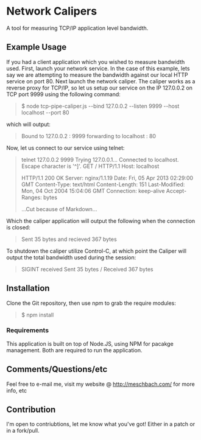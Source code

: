 # Network Calipers

A tool for measuring TCP/IP application level bandwidth.

## Example Usage

If you had a client application which you wished to measure bandwidth used.  First, launch your network service.  In the case of this example, lets say we are attempting to measure the bandwidth against our local HTTP service on port 80.  Next launch the network caliper.  The caliper works as a reverse proxy for TCP/IP, so let us setup our service on the IP 127.0.0.2 on TCP port 9999 using the following command:

>$ node tcp-pipe-caliper.js --bind 127.0.0.2 --listen 9999 --host localhost --port 80

which will output:

>Bound to  127.0.0.2 : 9999  forwarding to  localhost : 80


Now, let us connect to our service using telnet:
> telnet 127.0.0.2 9999
>Trying 127.0.0.1...
>Connected to localhost.
>Escape character is '^]'.
>GET / HTTP/1.1
>Host: localhost
>
>HTTP/1.1 200 OK
>Server: nginx/1.1.19
>Date: Fri, 05 Apr 2013 02:29:00 GMT
>Content-Type: text/html
>Content-Length: 151
>Last-Modified: Mon, 04 Oct 2004 15:04:06 GMT
>Connection: keep-alive
>Accept-Ranges: bytes
>
> ...Cut because of Markdown...

Which the caliper application will output the following when the connection is closed:
>Sent  35  bytes and recieved  367  bytes

To shutdown the caliper utilize Control-C, at which point the Caliper will output the total bandwidth used during the session:
>SIGINT received
>Sent 35 bytes / Received 367 bytes


## Installation

Clone the Git repository, then use npm to grab the require modules:
>$ npm install

### Requirements

This application is built on top of Node.JS, using NPM for pacakge management.  Both are required to run the application.

## Comments/Questions/etc

Feel free to e-mail me, visit my website @ http://meschbach.com/ for more info, etc 

## Contribution

I'm open to contriubtions, let me know what you've got!  Either in a patch or in a fork/pull.

